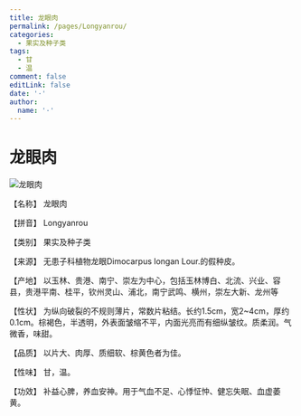 ```yaml
---
title: 龙眼肉
permalink: /pages/Longyanrou/
categories: 
  - 果实及种子类
tags: 
  - 甘
  - 温
comment: false
editLink: false
date: '·'
author: 
  name: '·'
---
```

# 龙眼肉

![龙眼肉](https://sys01.lib.hkbu.edu.hk/cmed/mmid/images/B00191.jpg)

<!-- more -->
【名称】	龙眼肉	

【拼音】	Longyanrou

【类别】	果实及种子类

【来源】	无患子科植物龙眼Dimocarpus longan Lour.的假种皮。

【产地】	以玉林、贵港、南宁、崇左为中心，包括玉林博白、北流、兴业、容县，贵港平南、桂平，钦州灵山、浦北，南宁武鸣、横州，崇左大新、龙州等

【性状】	为纵向破裂的不规则薄片，常数片粘结。长约1.5cm，宽2~4cm，厚约0.1cm。棕褐色，半透明，外表面皱缩不平，内面光亮而有细纵皱纹。质柔润。气微香，味甜。

【品质】	以片大、肉厚、质细软、棕黄色者为佳。

【性味】	甘，温。

【功效】	补益心脾，养血安神。用于气血不足、心悸怔忡、健忘失眠、血虚萎黄。
